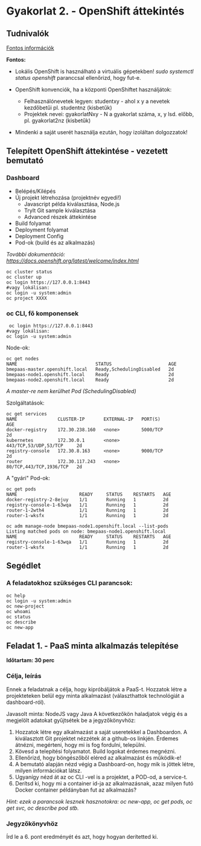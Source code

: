 # Gyakorlat 2. - OpenShift áttekintés

## Tudnivalók
[Fontos információk](Tudnivalok.md)

**Fontos:**
- Lokális OpenShift is használható a virtuális gépetekben!
_sudo systemctl status openshift_ paranccsal ellenőrizd, hogy fut-e.

- OpenShift konvenciók, ha a központi OpenShiftet használjátok:
  - Felhasználónevetek legyen: studentxy - ahol x y a nevetek kezdőbetűi pl. studentnz (kisbetűk)
  - Projektek nevei: gyakorlatNxy - N a gyakorlat száma, x, y lsd. előbb, pl. gyakorlat2nz (kisbetűk)
- Mindenki a saját userét használja ezután, hogy izoláltan dolgozzatok!


## Telepített OpenShift áttekintése - vezetett bemutató
### Dashboard
- Belépés/Kilépés
- Új projekt létrehozása (projektnév egyedi!)
  - Javascript példa kiválasztása, Node.js
  - TryIt Git sample kiválasztása
  - Advanced részek áttekintése
- Build folyamat 
- Deployment folyamat
- Deployment Config
- Pod-ok (build és az alkalmazás)

_További dokumentáció: https://docs.openshift.org/latest/welcome/index.html_

```shell
oc cluster status
oc cluster up
oc login https://127.0.0.1:8443
#vagy lokálisan:
oc login -u system:admin
oc project XXXX
```


### oc CLI, fő komponensek
```shell
 oc login https://127.0.0.1:8443   
#vagy lokálisan:
oc login -u system:admin
```

Node-ok:
```shell
oc get nodes
NAME                             STATUS                     AGE
bmepaas-master.openshift.local   Ready,SchedulingDisabled   2d
bmepaas-node1.openshift.local    Ready                      2d
bmepaas-node2.openshift.local    Ready                      2d
```
_A master-re nem kerülhet Pod (SchedulingDisabled)_

Szolgáltatások:
```shell
oc get services
NAME               CLUSTER-IP       EXTERNAL-IP   PORT(S)                   AGE
docker-registry    172.30.238.160   <none>        5000/TCP                  2d
kubernetes         172.30.0.1       <none>        443/TCP,53/UDP,53/TCP     2d
registry-console   172.30.8.163     <none>        9000/TCP                  2d
router             172.30.117.243   <none>        80/TCP,443/TCP,1936/TCP   2d
```

A "gyári" Pod-ok:
```shell
oc get pods
NAME                       READY     STATUS    RESTARTS   AGE
docker-registry-2-8ejuy    1/1       Running   1          2d
registry-console-1-63wqa   1/1       Running   1          2d
router-1-2wth4             1/1       Running   1          2d
router-1-wksfx             1/1       Running   1          2d

oc adm manage-node bmepaas-node1.openshift.local --list-pods
Listing matched pods on node: bmepaas-node1.openshift.local
NAME                       READY     STATUS    RESTARTS   AGE
registry-console-1-63wqa   1/1       Running   1          2d
router-1-wksfx             1/1       Running   1          2d

```

## Segédlet

### A feladatokhoz szükséges CLI parancsok:
```shell
oc help
oc login -u system:admin
oc new-project
oc whoami
oc status
oc describe
oc new-app
```

## Feladat 1. - PaaS minta alkalmazás telepítése
**Időtartam: 30 perc**

### Célja, leírás
Ennek a feladatnak a célja, hogy kipróbáljátok a PaaS-t. Hozzatok létre a projekteteken belül egy minta alkalmazást (választhattok technológiát a dashboard-ról).
 
Javasolt minta: NodeJS vagy Java
A következőkön haladjatok végig és a megjelölt adatokat gyűjtsétek be a jegyzőkönyvhöz:

1. Hozzatok létre egy alkalmazást a saját useretekkel a Dashboardon. A kiválasztott Git projektet nézzétek át a github-os linkjén. Érdemes átnézni, megérteni, hogy mi is fog fordulni, települni.
2. Kövesd a telepítési folyamatot. Build logokat érdemes megnézni.
3. Ellenőrizd, hogy böngészőből eléred az alkalmazást és működik-e!
4. A bemutató alapján nézd végig a Dashboard-on, hogy mik is jöttek létre, milyen információkat látsz.
5. Ugyanígy nézd át az oc CLI -vel is a projektet, a POD-od, a service-t.
6. Derítsd ki, hogy mi a container id-ja az alkalmazásnak, azaz milyen futó Docker container példányban fut az alkalmazás?

_Hint: ezek a parancsok lesznek hasznotokra: oc new-app, oc get pods, oc get svc, oc describe pod stb._

### Jegyzőkönyvhöz
Írd le a 6. pont eredményét és azt, hogy hogyan derítetted ki.
